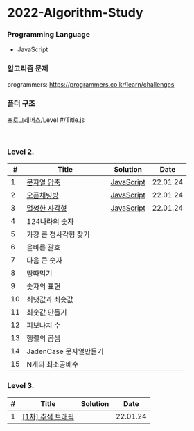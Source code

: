 # 2022-Algorithm-Study

### Programming Language

- JavaScript

### 알고리즘 문제
programmers: https://programmers.co.kr/learn/challenges

### 폴더 구조
프로그래머스/Level #/Title.js

<br>

### Level 2.

|#  | Title             | Solution |  Date     |
|---| ----------------- | -------- | -------- |
|1|[문자열 압축](https://programmers.co.kr/learn/courses/30/lessons/60057)      | [JavaScript](./프로그래머스/Level%202/문자열%20압축.js)   | 22.01.24 |
|2|[오픈채팅방](https://programmers.co.kr/learn/courses/30/lessons/42888)       | [JavaScript](./프로그래머스/Level%202/오픈채팅방.js)    | 22.01.24 |
|3|[멀쩡한 사각형](https://programmers.co.kr/learn/courses/30/lessons/62048)     | [JavaScript](./프로그래머스/Level%202/멀쩡한%20사각형.js) | 22.01.24 |
|4|124나라의 숫자||
|5|가장 큰 정사각형 찾기||
|6|올바른 괄호||
|7|다음 큰 숫자||
|8|땅따먹기||
|9|숫자의 표현||
|10|최댓값과 최솟값||
|11|최솟값 만들기||
|12|피보나치 수||
|13|행렬의 곱셈||
|14|JadenCase 문자열만들기||
|15|N개의 최소공배수||



### Level 3.

|#  | Title             | Solution |  Date     |
|---| ----------------- | -------- | -------- |
|1|[[1차] 추석 트래픽](https://programmers.co.kr/learn/courses/30/lessons/17676) |                                                 | 22.01.24 |
